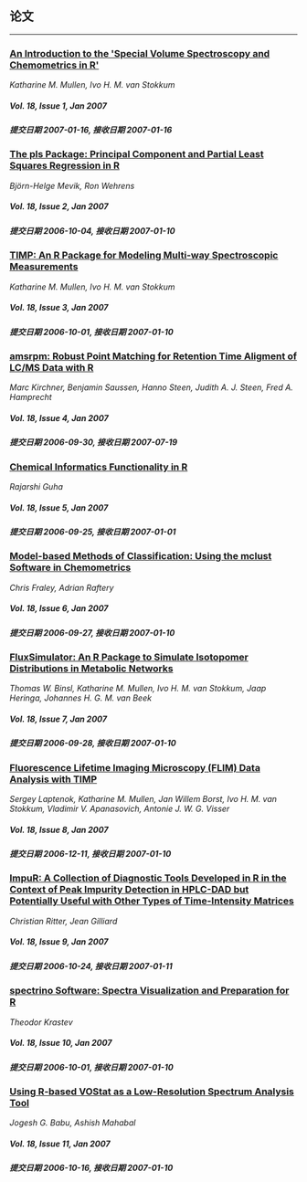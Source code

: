 ## 论文

***

### [An Introduction to the 'Special Volume Spectroscopy and Chemometrics in R'](/jstatsoft/v18/i01.html)

*Katharine M. Mullen, Ivo H. M.  van Stokkum*

##### Vol. 18, Issue 1, Jan 2007

##### 提交日期 2007-01-16, 接收日期 2007-01-16

### [The pls Package: Principal Component and Partial Least Squares Regression in R](/jstatsoft/v18/i02.html)

*Björn-Helge Mevik, Ron Wehrens*

##### Vol. 18, Issue 2, Jan 2007

##### 提交日期 2006-10-04, 接收日期 2007-01-10

### [TIMP: An R Package for Modeling Multi-way Spectroscopic Measurements](/jstatsoft/v18/i03.html)

*Katharine M. Mullen, Ivo H. M.  van Stokkum*

##### Vol. 18, Issue 3, Jan 2007

##### 提交日期 2006-10-01, 接收日期 2007-01-10

### [amsrpm: Robust Point Matching for Retention Time Aligment of LC/MS Data with R](/jstatsoft/v18/i04.html)

*Marc Kirchner, Benjamin Saussen, Hanno Steen, Judith A. J.  Steen, Fred A.  Hamprecht*

##### Vol. 18, Issue 4, Jan 2007

##### 提交日期 2006-09-30, 接收日期 2007-07-19

### [Chemical Informatics Functionality in R](/jstatsoft/v18/i05.html)

*Rajarshi Guha*

##### Vol. 18, Issue 5, Jan 2007

##### 提交日期 2006-09-25, 接收日期 2007-01-01

### [Model-based Methods of Classification: Using the mclust Software in Chemometrics](/jstatsoft/v18/i06.html)

*Chris Fraley, Adrian Raftery*

##### Vol. 18, Issue 6, Jan 2007

##### 提交日期 2006-09-27, 接收日期 2007-01-10

### [FluxSimulator: An R Package to Simulate Isotopomer Distributions in Metabolic Networks](/jstatsoft/v18/i07.html)

*Thomas W.  Binsl, Katharine M. Mullen, Ivo H. M.  van Stokkum, Jaap Heringa, Johannes H. G. M.  van Beek*

##### Vol. 18, Issue 7, Jan 2007

##### 提交日期 2006-09-28, 接收日期 2007-01-10

### [Fluorescence Lifetime Imaging Microscopy (FLIM) Data Analysis with TIMP](/jstatsoft/v18/i08.html)

*Sergey Laptenok, Katharine M. Mullen, Jan Willem  Borst, Ivo H. M.  van Stokkum, Vladimir V.  Apanasovich, Antonie J. W. G.  Visser*

##### Vol. 18, Issue 8, Jan 2007

##### 提交日期 2006-12-11, 接收日期 2007-01-10

### [ImpuR: A Collection of Diagnostic Tools Developed in R in the Context of Peak Impurity Detection in HPLC-DAD but Potentially Useful with Other Types of Time-Intensity Matrices](/jstatsoft/v18/i09.html)

*Christian Ritter, Jean Gilliard*

##### Vol. 18, Issue 9, Jan 2007

##### 提交日期 2006-10-24, 接收日期 2007-01-11

### [spectrino Software: Spectra Visualization and Preparation for R](/jstatsoft/v18/i10.html)

*Theodor Krastev*

##### Vol. 18, Issue 10, Jan 2007

##### 提交日期 2006-10-01, 接收日期 2007-01-10

### [Using R-based VOStat as a Low-Resolution Spectrum Analysis Tool](/jstatsoft/v18/i11.html)

*Jogesh G. Babu, Ashish Mahabal*

##### Vol. 18, Issue 11, Jan 2007

##### 提交日期 2006-10-16, 接收日期 2007-01-10

